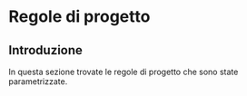# Regole di progetto

## Introduzione
In questa sezione trovate le regole di progetto che sono state parametrizzate.